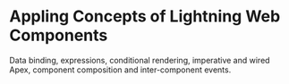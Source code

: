 # Appling Concepts of Lightning Web Components

Data binding, expressions, conditional rendering, imperative and wired Apex, component composition and inter-component events.
